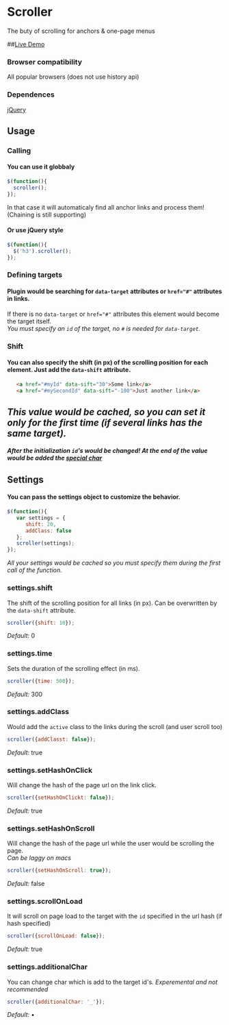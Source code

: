 Scroller
========
The buty of scrolling for anchors & one-page menus

##<a href="http://gerrproger.github.io/Scroller/" target="_blank">Live Demo</a>

### Browser compatibility
All popular browsers (does not use history api)

### Dependences
[jQuery](http://jquery.com/)

## Usage
### Calling
#### You can use it globbaly
```javascript
$(function(){
  scroller();
});
```
In that case it will automaticaly find all anchor links and process them! (Chaining is still supporting)
#### Or use jQuery style
```javascript
$(function(){
  $('h3').scroller();
});
```
### Defining targets
#### Plugin would be searching for `data-target` attributes or `href="#"` attributes in links.
If there is no `data-target` or `href="#"` attributes this element would become the target itself.<br/>
_You must specify an `id` of the target, no `#` is needed for `data-target`._

### Shift
#### You can also specify the shift (in px) of the scrolling position for each element. Just add the `data-shift` attribute.
```html
   <a href="#myId" data-sift="30">Some link</a>
   <a href="#mySecondId" data-sift="-100">Just another link</a>
```
_This value would be caсhed, so you can set it only for the first time (if several links has the same target)._
---------------
#### _After the initialization `id`'s would be changed! At the end of the value would be added the [special char](#settingsadditionalchar)_


## Settings
#### You can pass the settings object to customize the behavior.
```javascript
$(function(){
   var settings = {
      shift: 20,
      addClass: false
   };
   scroller(settings);
});
```
_All your settings would be cached so you must specify them during the first call of the function._

### settings.shift
The shift of the scrolling position for all links (in px). Can be overwritten by the `data-shift` attribute.
```javascript
scroller({shift: 10});
```
*Default:* 0

### settings.time
Sets the duration of the scrolling effect (in ms).
```javascript
scroller({time: 500});
```
*Default:* 300

### settings.addClass
Would add the `active` class to the links during the scroll (and user scroll too)
```javascript
scroller({addClasst: false});
```
*Default:* true

### settings.setHashOnClick
Will change the hash of the page url on the link click.
```javascript
scroller({setHashOnClickt: false});
```
*Default:* true

### settings.setHashOnScroll
Will change the hash of the page url while the user would be scrolling the page.<br/>
_Can be laggy on macs_
```javascript
scroller({setHashOnScroll: true});
```
*Default:* false

### settings.scrollOnLoad
It will scroll on page load to the target with the `id` specified in the url hash (if hash specified)
```javascript
scroller({scrollOnLoad: false});
```
*Default:* true

### settings.additionalChar
You can change char which is add to the target id's.
_Experemental and not recommended_
```javascript
scroller({additionalChar: '_'});
```
*Default:* •
